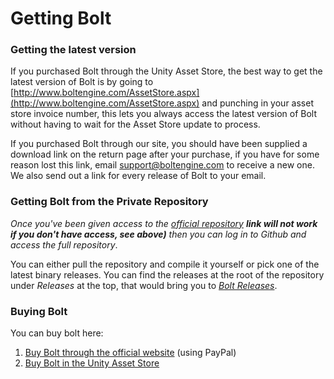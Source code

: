 # Getting Bolt

### Getting the latest version

If you purchased Bolt through the Unity Asset Store, the best way to get the latest version of Bolt is by going to [http://www.boltengine.com/AssetStore.aspx](http://www.boltengine.com/AssetStore.aspx) and punching in your asset store invoice number, this lets you always access the latest version of Bolt without having to wait for the Asset Store update to process.

If you purchased Bolt through our site, you should have been supplied a download link on the return page after your purchase, if you have for some reason lost this link, email [support@boltengine.com](support@boltengine.com) to receive a new one. We also send out a link for every release of Bolt to your email. 

### Getting Bolt from the Private Repository

*Once you've been given access to the [official repository](https://github.com/BoltEngine/bolt) **link will not work if you don't have access, see above)** then you can log in to Github and access the full repository*.

You can either pull the repository and compile it yourself or pick one of the latest binary releases. You can find the releases at the root of the repository under *Releases* at the top, that would bring you to [*Bolt Releases*](https://github.com/BoltEngine/bolt/releases).

### Buying Bolt

You can buy bolt here:

1. [Buy Bolt through the official website](http://www.boltengine.com/Buy.aspx) (using PayPal) 
2. [Buy Bolt in the Unity Asset Store](https://www.assetstore.unity3d.com/en/#!/content/18358)
